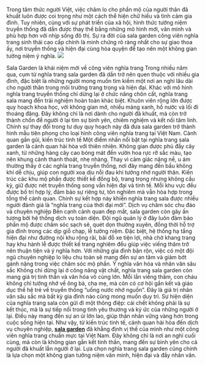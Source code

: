 Trong tâm thức người Việt, việc chăm lo cho phần mộ của người thân đã khuất luôn được coi trọng như một cách thể hiện chữ hiếu và tình cảm gia đình. Tuy nhiên, cùng với sự phát triển của xã hội, hình thức tưởng niệm truyền thống đã dần được thay thế bằng những mô hình mới, văn minh và phù hợp hơn với nhịp sống đô thị. Sự ra đời của sala garden công viên nghĩa trang sinh thái cao cấp  chính là minh chứng rõ ràng nhất cho sự giao thoa ấy, nơi truyền thống và hiện đại cùng hòa quyện để tạo nên một không gian tưởng niệm ý nghĩa.
 ![](https://g0v.hackmd.io/_uploads/B1T28X2clg.jpg)

Sala Garden là khái niệm mới về công viên nghĩa trang
Trong nhiều năm qua, cụm từ nghĩa trang sala garden đã dần trở nên quen thuộc với nhiều gia đình, đặc biệt là những người mong muốn tìm kiếm một nơi an nghỉ lâu dài cho người thân trong môi trường trang trọng và hiện đại. Khác với mô hình nghĩa trang truyền thống chỉ dừng lại ở chức năng chôn cất, nghĩa trang sala mang đến trải nghiệm hoàn toàn khác biệt.
Khuôn viên rộng lớn được quy hoạch khoa học, với không gian mở, nhiều mảng xanh, hồ nước và lối đi thoáng đãng. Đây không chỉ là nơi dành cho người đã khuất, mà còn trở thành chốn để người ở lại tìm sự bình yên, chiêm nghiệm và kết nối tâm linh. Chính sự thay đổi trong tư duy quy hoạch này đã đưa sala garden trở thành hình mẫu tiên phong cho loại hình công viên nghĩa trang tại Việt Nam.
Cảnh quan gần gũi, kiến trúc tinh tế
Một điểm nhấn nổi bật tại nghĩa trang sala garden là cảnh quan hài hòa với thiên nhiên. Không gian được phủ đầy cây xanh, từ những hàng cây cao bóng mát đến vườn hoa rực rỡ sắc màu, tạo nên khung cảnh thanh thoát, nhẹ nhàng. Thay vì cảm giác nặng nề, u ám thường thấy ở các nghĩa trang truyền thống, nơi đây mang đến bầu không khí dễ chịu, giúp con người xoa dịu nỗi đau khi tưởng nhớ người thân.
Kiến trúc các khu mộ phần được thiết kế đồng bộ, trang trọng nhưng không cầu kỳ, giữ được nét truyền thống song vẫn hiện đại và tinh tế. Mỗi khu vực đều được bố trí hợp lý, đảm bảo sự riêng tư, tôn nghiêm mà vẫn hòa hợp trong tổng thể cảnh quan. Chính sự kết hợp này khiến nghĩa trang sala được nhiều người đánh giá là “nghĩa trang của thời đại mới”.
Dịch vụ chăm sóc chu đáo và chuyên nghiệp
Bên cạnh cảnh quan đẹp mắt, sala garden còn gây ấn tượng bởi hệ thống dịch vụ toàn diện. Đội ngũ quản lý ở đây luôn đảm bảo phần mộ được chăm sóc sạch sẽ, quét dọn thường xuyên, đồng thời hỗ trợ gia đình trong các dịp giỗ chạp, lễ tưởng niệm.
Đặc biệt, hệ thống hạ tầng hiện đại như đường nội khu rộng rãi, bãi đỗ xe tiện lợi, nhà chờ khang trang hay khu hành lễ được thiết kế trang nghiêm đều giúp việc viếng thăm trở nên thuận tiện và ý nghĩa hơn. Với những gia đình bận rộn, việc có một đội ngũ chuyên nghiệp lo liệu chu toàn sẽ mang đến sự an tâm và giảm bớt gánh nặng trong việc chăm sóc mộ phần.
Ý nghĩa văn hóa và nhân văn sâu sắc
Không chỉ dừng lại ở công năng vật chất, nghĩa trang sala garden còn mang giá trị tinh thần và văn hóa vô cùng lớn. Mỗi lần viếng thăm, con cháu không chỉ tưởng nhớ về ông bà, cha mẹ, mà còn có cơ hội gắn kết và giáo dục thế hệ trẻ về truyền thống “uống nước nhớ nguồn”. Đây là giá trị nhân văn sâu sắc mà bất kỳ gia đình nào cũng mong muốn duy trì.
Sự hiện diện của nghĩa trang sala còn gửi đi một thông điệp: cái chết không phải là sự kết thúc, mà là sự tiếp nối trong tình yêu thương và ký ức của những người ở lại. Điều này mang đến sự an ủi lớn lao, giúp thân nhân vững vàng hơn trong cuộc sống hiện tại.
Như vậy, từ kiến trúc tinh tế, cảnh quan hài hòa đến dịch vụ chuyên nghiệp, [**sala garden**](https://nghiatrangsalagarden.net/) đã khẳng định vị thế của mình như một công viên nghĩa trang chuẩn mực tại Việt Nam. Đây không chỉ là nơi an nghỉ cuối cùng, mà còn là không gian gắn kết tinh thần, mang đến sự bình yên cho cả người đã khuất lẫn người ở lại. Lựa chọn nghĩa trang sala garden cũng chính là lựa chọn một không gian tưởng niệm văn minh, hiện đại và đầy nhân văn.


